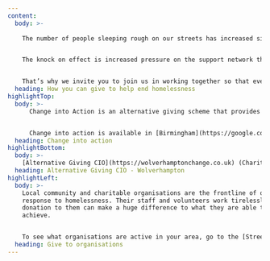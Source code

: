 ```yaml
---
content:
  body: >- 
  
    The number of people sleeping rough on our streets has increased significantly in recent years.


    The knock on effect is increased pressure on the support network that helps rough sleepers, teams that are committed to working with individuals to provide accommodation, hot meals, medical treatment and ultimately a better future.


    That’s why we invite you to join us in working together so that every member of the community can turn small change into big change.
  heading: How you can give to help end homelessness
highlightTop:
  body: >-
      Change into Action is an alternative giving scheme that provides a safe, easy and secure way for you to donate money to fund practical support for people who are or have been rough sleeping in the . The scheme is administered and managed locally and brings together partners from key local organisations, such as specialist homelessness charities and street teams that work with individuals to identify those things that can really make a difference and help to move away from the streets. Your donation will directly benefit a person sleeping rough or at risk.


      Change into action is available in [Birmingham](https://google.com), [Coventry](https://google.com), [Dudley](https://google.com), [Sandwell](https://google.com), [Solihull](https://google.com) and [Walsall](https://google.com).
  heading: Change into action
highlightBottom:
  body: >-
    [Alternative Giving CIO](https://wolverhamptonchange.co.uk) (Charity No. 1186415) is an opportunity for everyone and anyone to make the choice to give, donate and support those in need. Your donation will help to change the way in which we help people at risk of homelessness in the city by ensuring all funds raised reach those currently in severe hardship.
  heading: Alternative Giving CIO - Wolverhampton
highlightLeft:
  body: >-
    Local community and charitable organisations are the frontline of our
    response to homelessness. Their staff and volunteers work tirelessly, and a
    donation to them can make a huge difference to what they are able to
    achieve.


    To see what organisations are active in your area, go to the [Street Support website](https://streetsupport.net).
  heading: Give to organisations
---
```

